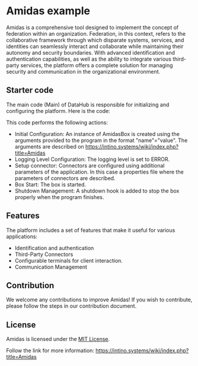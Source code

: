 # Amidas example
Amidas is a comprehensive tool designed to implement the concept of federation within an organization. Federation, in this context, refers to the collaborative framework through which disparate systems, services, and identities can seamlessly interact and collaborate while maintaining their autonomy and security boundaries. With advanced identification and authentication capabilities, as well as the ability to integrate various third-party services, the platform offers a complete solution for managing security and communication in the organizational environment.

## Starter code
The main code (Main) of DataHub is responsible for initializing and configuring the platform. Here is the code:

This code performs the following actions:
- Initial Configuration: An instance of AmidasBox is created using the arguments provided to the program in the format "name"="value". The arguments are described on https://intino.systems/wiki/index.php?title=Amidas
- Logging Level Configuration: The logging level is set to ERROR.
- Setup connector: Connectors are configured using additional parameters of the application. In this case a properties file where the parameters of connectors are described.
- Box Start: The box is started.
- Shutdown Management: A shutdown hook is added to stop the box properly when the program finishes.

## Features
The platform includes a set of features that make it useful for various applications:

- Identification and authentication
- Third-Party Connectors
- Configurable terminals for client interaction.
- Communication Management

## Contribution
We welcome any contributions to improve Amidas! If you wish to contribute, please follow the steps in our contribution document.

## License
Amidas is licensed under the [MIT License](https://mit-license.org).

Follow the link for more information:
https://intino.systems/wiki/index.php?title=Amidas